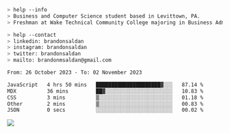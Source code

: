 ````bash
> help --info
> Business and Computer Science student based in Levittown, PA.
> Freshman at Wake Technical Community College majoring in Business Administration.
````

````bash
> help --contact
> linkedin: brandonsaldan
> instagram: brandonsaldan
> twitter: brandonsaldan
> mailto: brandonmsaldan@gmail.com
````

<!--START_SECTION:waka-->

```txt
From: 26 October 2023 - To: 02 November 2023

JavaScript   4 hrs 50 mins   █████████████████████▓░░░   87.14 %
MDX          36 mins         ██▓░░░░░░░░░░░░░░░░░░░░░░   10.83 %
CSS          3 mins          ▒░░░░░░░░░░░░░░░░░░░░░░░░   01.18 %
Other        2 mins          ▒░░░░░░░░░░░░░░░░░░░░░░░░   00.83 %
JSON         0 secs          ░░░░░░░░░░░░░░░░░░░░░░░░░   00.02 %
```

<!--END_SECTION:waka-->

![](https://komarev.com/ghpvc/?username=brandonsaldan&color=6A8AFF)
